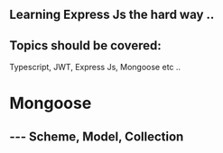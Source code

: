 ## Learning Express Js the hard way ..


## Topics should  be covered: 

Typescript, JWT, Express Js, Mongoose etc ..

# Mongoose 

## --- Scheme, Model, Collection